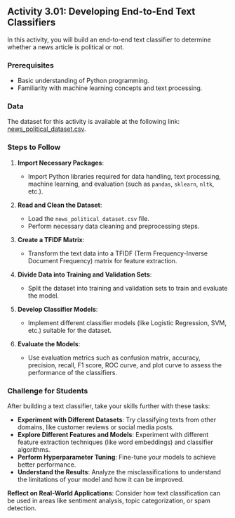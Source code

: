 
## Activity 3.01: Developing End-to-End Text Classifiers

In this activity, you will build an end-to-end text classifier to determine whether a news article is political or not.

### Prerequisites

- Basic understanding of Python programming.
- Familiarity with machine learning concepts and text processing.

### Data

The dataset for this activity is available at the following link: [news_political_dataset.csv](https://github.com/fenago/nlp-generative-ai-bootcamp/blob/master/Lab03/data/news_political_dataset.csv).

### Steps to Follow

1. **Import Necessary Packages**:
   - Import Python libraries required for data handling, text processing, machine learning, and evaluation (such as `pandas`, `sklearn`, `nltk`, etc.).

2. **Read and Clean the Dataset**:
   - Load the `news_political_dataset.csv` file.
   - Perform necessary data cleaning and preprocessing steps.

3. **Create a TFIDF Matrix**:
   - Transform the text data into a TFIDF (Term Frequency-Inverse Document Frequency) matrix for feature extraction.

4. **Divide Data into Training and Validation Sets**:
   - Split the dataset into training and validation sets to train and evaluate the model.

5. **Develop Classifier Models**:
   - Implement different classifier models (like Logistic Regression, SVM, etc.) suitable for the dataset.

6. **Evaluate the Models**:
   - Use evaluation metrics such as confusion matrix, accuracy, precision, recall, F1 score, ROC curve, and plot curve to assess the performance of the classifiers.

### Challenge for Students

After building a text classifier, take your skills further with these tasks:

- **Experiment with Different Datasets**: Try classifying texts from other domains, like customer reviews or social media posts.
- **Explore Different Features and Models**: Experiment with different feature extraction techniques (like word embeddings) and classifier algorithms.
- **Perform Hyperparameter Tuning**: Fine-tune your models to achieve better performance.
- **Understand the Results**: Analyze the misclassifications to understand the limitations of your model and how it can be improved.

**Reflect on Real-World Applications**: Consider how text classification can be used in areas like sentiment analysis, topic categorization, or spam detection.
